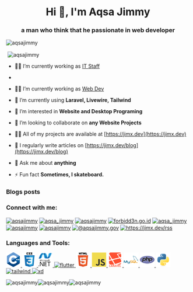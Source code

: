 
<h1 align="center">Hi 👋, I'm Aqsa Jimmy</h1>
<h3 align="center">a man who think that he passionate in web developer</h3>

<p align="left"> <img src="https://komarev.com/ghpvc/?username=aqsajimmy&label=Profile%20views&color=0e75b6&style=flat" alt="aqsajimmy" /> </p>

<p>&nbsp;<img align="center" src="https://github-readme-stats.vercel.app/api?username=aqsajimmy&show_icons=true&locale=en" alt="aqsajimmy" /></p>

<!-- <p align="left"> <a href="https://github.com/ryo-ma/github-profile-trophy"><img src="https://github-profile-trophy.vercel.app/?username=aqsajimmy" alt="aqsajimmy" /></a> </p> -->

- 👨‍💻 I’m currently working as [IT Staff](https://bprrangkiangaurdenai.com)
- 
- 👨‍💻 I’m currently working as [Web Dev](https://pwcreturn.com)

- 🌱 I’m currently using **Laravel, Livewire, Tailwind**

- 👀 I’m interested in **Website and Desktop Programing**

- 🤝 I’m looking to collaborate on **any Website Projects**

- 👨‍💻 All of my projects are available at [https://jimx.dev](https://jimx.dev)

- 📝 I regularly write articles on [https://jimx.dev/blog](https://jimx.dev/blog)

- 💬 Ask me about **anything**

- ⚡ Fun fact **Sometimes, I skateboard.**

### Blogs posts
<!-- BLOG-POST-LIST:START -->
<!-- BLOG-POST-LIST:END -->

<h3 align="left">Connect with me:</h3>
<p align="left">
<a href="https://dev.to/aqsajimmy" target="blank"><img align="center" src="https://cdn.jsdelivr.net/npm/simple-icons@3.0.1/icons/dev-dot-to.svg" alt="aqsajimmy" height="30" width="40" /></a>
<a href="https://twitter.com/aqsa_jimmy" target="blank"><img align="center" src="https://raw.githubusercontent.com/rahuldkjain/github-profile-readme-generator/master/src/images/icons/Social/twitter.svg" alt="aqsa_jimmy" height="30" width="40" /></a>
<a href="https://linkedin.com/in/aqsajimmy" target="blank"><img align="center" src="https://raw.githubusercontent.com/rahuldkjain/github-profile-readme-generator/master/src/images/icons/Social/linked-in-alt.svg" alt="aqsajimmy" height="30" width="40" /></a>
<a href="https://fb.com/forbidd3n.go.id" target="blank"><img align="center" src="https://raw.githubusercontent.com/rahuldkjain/github-profile-readme-generator/master/src/images/icons/Social/facebook.svg" alt="forbidd3n.go.id" height="30" width="40" /></a>
<a href="https://instagram.com/aqsa_jimmy" target="blank"><img align="center" src="https://raw.githubusercontent.com/rahuldkjain/github-profile-readme-generator/master/src/images/icons/Social/instagram.svg" alt="aqsa_jimmy" height="30" width="40" /></a>
<a href="https://dribbble.com/aqsajimmy" target="blank"><img align="center" src="https://raw.githubusercontent.com/rahuldkjain/github-profile-readme-generator/master/src/images/icons/Social/dribbble.svg" alt="aqsajimmy" height="30" width="40" /></a>
<a href="https://www.behance.net/aqsajimmy" target="blank"><img align="center" src="https://raw.githubusercontent.com/rahuldkjain/github-profile-readme-generator/master/src/images/icons/Social/behance.svg" alt="aqsajimmy" height="30" width="40" /></a>
<a href="https://medium.com/@aqsajimmy.gov" target="blank"><img align="center" src="https://raw.githubusercontent.com/rahuldkjain/github-profile-readme-generator/master/src/images/icons/Social/medium.svg" alt="@aqsajimmy.gov" height="30" width="40" /></a>
<a href="/https://jimx.dev/rss" target="blank"><img align="center" src="https://raw.githubusercontent.com/rahuldkjain/github-profile-readme-generator/master/src/images/icons/Social/rss.svg" alt="https://jimx.dev/rss" height="30" width="40" /></a>
</p>

<h3 align="left">Languages and Tools:</h3>
<p align="left"> <a href="https://www.w3schools.com/cpp/" target="_blank"> <img src="https://raw.githubusercontent.com/devicons/devicon/master/icons/cplusplus/cplusplus-original.svg" alt="cplusplus" width="40" height="40"/> </a> <a href="https://www.w3schools.com/css/" target="_blank"> <img src="https://raw.githubusercontent.com/devicons/devicon/master/icons/css3/css3-original-wordmark.svg" alt="css3" width="40" height="40"/> </a> <a href="https://dotnet.microsoft.com/" target="_blank"> <img src="https://raw.githubusercontent.com/devicons/devicon/master/icons/dot-net/dot-net-original-wordmark.svg" alt="dotnet" width="40" height="40"/> </a> <a href="https://flutter.dev" target="_blank"> <img src="https://www.vectorlogo.zone/logos/flutterio/flutterio-icon.svg" alt="flutter" width="40" height="40"/> </a> <a href="https://www.w3.org/html/" target="_blank"> <img src="https://raw.githubusercontent.com/devicons/devicon/master/icons/html5/html5-original-wordmark.svg" alt="html5" width="40" height="40"/> </a> <a href="https://developer.mozilla.org/en-US/docs/Web/JavaScript" target="_blank"> <img src="https://raw.githubusercontent.com/devicons/devicon/master/icons/javascript/javascript-original.svg" alt="javascript" width="40" height="40"/> </a> <a href="https://laravel.com/" target="_blank"> <img src="https://raw.githubusercontent.com/devicons/devicon/master/icons/laravel/laravel-plain-wordmark.svg" alt="laravel" width="40" height="40"/> </a> <a href="https://www.mysql.com/" target="_blank"> <img src="https://raw.githubusercontent.com/devicons/devicon/master/icons/mysql/mysql-original-wordmark.svg" alt="mysql" width="40" height="40"/> </a> <a href="https://www.php.net" target="_blank"> <img src="https://raw.githubusercontent.com/devicons/devicon/master/icons/php/php-original.svg" alt="php" width="40" height="40"/> </a> <a href="https://www.python.org" target="_blank"> <img src="https://raw.githubusercontent.com/devicons/devicon/master/icons/python/python-original.svg" alt="python" width="40" height="40"/> </a> <a href="https://tailwindcss.com/" target="_blank"> <img src="https://www.vectorlogo.zone/logos/tailwindcss/tailwindcss-icon.svg" alt="tailwind" width="40" height="40"/> </a> <a href="https://www.adobe.com/products/xd.html" target="_blank"> <img src="https://cdn.worldvectorlogo.com/logos/adobe-xd.svg" alt="xd" width="40" height="40"/> </a> </p>



<p><img align="left" src="https://github-readme-stats.vercel.app/api/top-langs?username=aqsajimmy&show_icons=true&locale=en&layout=compact" alt="aqsajimmy" /></p>
<p><img align="left" src="https://github-readme-streak-stats.herokuapp.com/?user=aqsajimmy&" alt="aqsajimmy" /></p>

<p><img align="left" src="https://www.codewars.com/users/aqsajimmy/badges/micro" alt="aqsajimmy" /></p>
